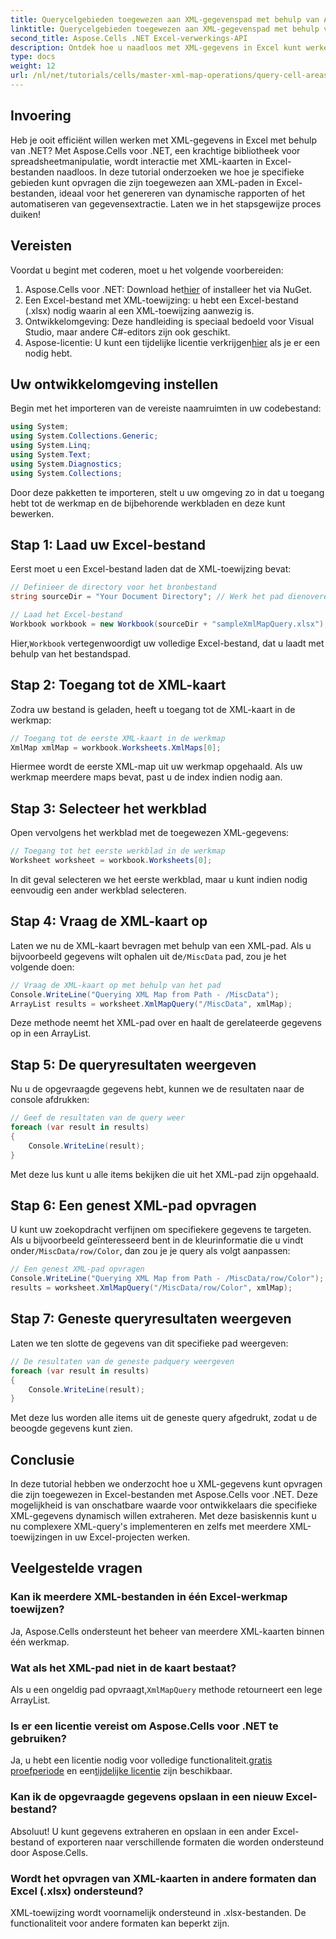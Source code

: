 ```yaml
---
title: Querycelgebieden toegewezen aan XML-gegevenspad met behulp van Aspose.Cells
linktitle: Querycelgebieden toegewezen aan XML-gegevenspad met behulp van Aspose.Cells
second_title: Aspose.Cells .NET Excel-verwerkings-API
description: Ontdek hoe u naadloos met XML-gegevens in Excel kunt werken met Aspose.Cells voor .NET. Deze uitgebreide tutorial begeleidt u door het proces van het opvragen van celgebieden die zijn toegewezen aan XML-paden, zodat u gegevensextractie kunt automatiseren en eenvoudig dynamische rapporten kunt maken.
type: docs
weight: 12
url: /nl/net/tutorials/cells/master-xml-map-operations/query-cell-areas-mapped-to-xml-data-map-path/
---
```

## Invoering

Heb je ooit efficiënt willen werken met XML-gegevens in Excel met behulp van .NET? Met Aspose.Cells voor .NET, een krachtige bibliotheek voor spreadsheetmanipulatie, wordt interactie met XML-kaarten in Excel-bestanden naadloos. In deze tutorial onderzoeken we hoe je specifieke gebieden kunt opvragen die zijn toegewezen aan XML-paden in Excel-bestanden, ideaal voor het genereren van dynamische rapporten of het automatiseren van gegevensextractie. Laten we in het stapsgewijze proces duiken!

## Vereisten

Voordat u begint met coderen, moet u het volgende voorbereiden:

1.  Aspose.Cells voor .NET: Download het[hier](https://releases.aspose.com/cells/net/) of installeer het via NuGet.
2. Een Excel-bestand met XML-toewijzing: u hebt een Excel-bestand (.xlsx) nodig waarin al een XML-toewijzing aanwezig is.
3. Ontwikkelomgeving: Deze handleiding is speciaal bedoeld voor Visual Studio, maar andere C#-editors zijn ook geschikt.
4.  Aspose-licentie: U kunt een tijdelijke licentie verkrijgen[hier](https://purchase.aspose.com/temporary-license/) als je er een nodig hebt.

## Uw ontwikkelomgeving instellen

Begin met het importeren van de vereiste naamruimten in uw codebestand:

```csharp
using System;
using System.Collections.Generic;
using System.Linq;
using System.Text;
using System.Diagnostics;
using System.Collections;
```

Door deze pakketten te importeren, stelt u uw omgeving zo in dat u toegang hebt tot de werkmap en de bijbehorende werkbladen en deze kunt bewerken.

## Stap 1: Laad uw Excel-bestand

Eerst moet u een Excel-bestand laden dat de XML-toewijzing bevat:

```csharp
// Definieer de directory voor het bronbestand
string sourceDir = "Your Document Directory"; // Werk het pad dienovereenkomstig bij

// Laad het Excel-bestand
Workbook workbook = new Workbook(sourceDir + "sampleXmlMapQuery.xlsx");
```

 Hier,`Workbook` vertegenwoordigt uw volledige Excel-bestand, dat u laadt met behulp van het bestandspad.

## Stap 2: Toegang tot de XML-kaart

Zodra uw bestand is geladen, heeft u toegang tot de XML-kaart in de werkmap:

```csharp
// Toegang tot de eerste XML-kaart in de werkmap
XmlMap xmlMap = workbook.Worksheets.XmlMaps[0];
```

Hiermee wordt de eerste XML-map uit uw werkmap opgehaald. Als uw werkmap meerdere maps bevat, past u de index indien nodig aan.

## Stap 3: Selecteer het werkblad

Open vervolgens het werkblad met de toegewezen XML-gegevens:

```csharp
// Toegang tot het eerste werkblad in de werkmap
Worksheet worksheet = workbook.Worksheets[0];
```

In dit geval selecteren we het eerste werkblad, maar u kunt indien nodig eenvoudig een ander werkblad selecteren.

## Stap 4: Vraag de XML-kaart op

Laten we nu de XML-kaart bevragen met behulp van een XML-pad. Als u bijvoorbeeld gegevens wilt ophalen uit de`/MiscData` pad, zou je het volgende doen:

```csharp
// Vraag de XML-kaart op met behulp van het pad
Console.WriteLine("Querying XML Map from Path - /MiscData");
ArrayList results = worksheet.XmlMapQuery("/MiscData", xmlMap);
```

Deze methode neemt het XML-pad over en haalt de gerelateerde gegevens op in een ArrayList.

## Stap 5: De queryresultaten weergeven

Nu u de opgevraagde gegevens hebt, kunnen we de resultaten naar de console afdrukken:

```csharp
// Geef de resultaten van de query weer
foreach (var result in results)
{
    Console.WriteLine(result);
}
```

Met deze lus kunt u alle items bekijken die uit het XML-pad zijn opgehaald.

## Stap 6: Een genest XML-pad opvragen

 U kunt uw zoekopdracht verfijnen om specifiekere gegevens te targeten. Als u bijvoorbeeld geïnteresseerd bent in de kleurinformatie die u vindt onder`/MiscData/row/Color`, dan zou je je query als volgt aanpassen:

```csharp
// Een genest XML-pad opvragen
Console.WriteLine("Querying XML Map from Path - /MiscData/row/Color");
results = worksheet.XmlMapQuery("/MiscData/row/Color", xmlMap);
```

## Stap 7: Geneste queryresultaten weergeven

Laten we ten slotte de gegevens van dit specifieke pad weergeven:

```csharp
// De resultaten van de geneste padquery weergeven
foreach (var result in results)
{
    Console.WriteLine(result);
}
```

Met deze lus worden alle items uit de geneste query afgedrukt, zodat u de beoogde gegevens kunt zien.

## Conclusie

In deze tutorial hebben we onderzocht hoe u XML-gegevens kunt opvragen die zijn toegewezen in Excel-bestanden met Aspose.Cells voor .NET. Deze mogelijkheid is van onschatbare waarde voor ontwikkelaars die specifieke XML-gegevens dynamisch willen extraheren. Met deze basiskennis kunt u nu complexere XML-query's implementeren en zelfs met meerdere XML-toewijzingen in uw Excel-projecten werken. 

## Veelgestelde vragen

### Kan ik meerdere XML-bestanden in één Excel-werkmap toewijzen?  
Ja, Aspose.Cells ondersteunt het beheer van meerdere XML-kaarten binnen één werkmap.

### Wat als het XML-pad niet in de kaart bestaat?  
 Als u een ongeldig pad opvraagt,`XmlMapQuery` methode retourneert een lege ArrayList.

### Is er een licentie vereist om Aspose.Cells voor .NET te gebruiken?  
 Ja, u hebt een licentie nodig voor volledige functionaliteit.[gratis proefperiode](https://releases.aspose.com/) en een[tijdelijke licentie](https://purchase.aspose.com/temporary-license/) zijn beschikbaar.

### Kan ik de opgevraagde gegevens opslaan in een nieuw Excel-bestand?  
Absoluut! U kunt gegevens extraheren en opslaan in een ander Excel-bestand of exporteren naar verschillende formaten die worden ondersteund door Aspose.Cells.

### Wordt het opvragen van XML-kaarten in andere formaten dan Excel (.xlsx) ondersteund?  
XML-toewijzing wordt voornamelijk ondersteund in .xlsx-bestanden. De functionaliteit voor andere formaten kan beperkt zijn.